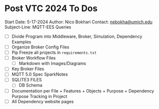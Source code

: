 # Post VTC 2024 To Dos

Start Date: 5-17-2024
Author: Nico Bokhari
Contact: nebokha@umich.edu
Subject-Line: MQTT-EES Queries

- [ ] Divide Program into Middleware, Broker, Simulation, Dependency Examples
- [ ] Organize Broker Config Files 
- [ ] Pip Freeze all projects in `requirements.txt`
- [ ] Broker Workflow Files
  - [ ] Markdown with Images/Diagrams
- [ ] Key Broker Files
- [ ] MQTT 5.0 Spec SparkNotes
- [ ] SQLITE3 FILES
  - [ ] DB Schema
- [ ] Documentation per File + Features + Objects + Purpose + Dependency Purpose Tracking in Project
- [ ] All Dependency website pages 